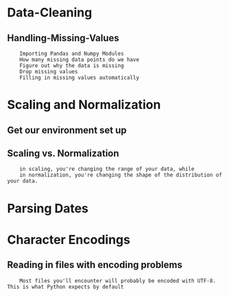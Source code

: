 # Data-Cleaning
## Handling-Missing-Values
        Importing Pandas and Numpy Modules
        How many missing data points do we have
        Figure out why the data is missing
        Drop missing values
        Filling in missing values automatically
# Scaling and Normalization
## Get our environment set up

## Scaling vs. Normalization
        in scaling, you're changing the range of your data, while
        in normalization, you're changing the shape of the distribution of your data.
# Parsing Dates
# Character Encodings
## Reading in files with encoding problems
        Most files you'll encounter will probably be encoded with UTF-8. This is what Python expects by default
